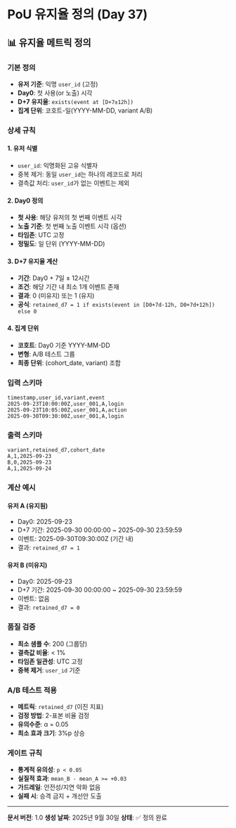 # PoU 유지율 정의 (Day 37)

## 📊 **유지율 메트릭 정의**

### **기본 정의**
- **유저 기준**: 익명 `user_id` (고정)
- **Day0**: 첫 사용(or 노출) 시각
- **D+7 유지율**: `exists(event at [D+7±12h])`
- **집계 단위**: 코호트-일(YYYY-MM-DD, variant A/B)

### **상세 규칙**

#### **1. 유저 식별**
- `user_id`: 익명화된 고유 식별자
- 중복 제거: 동일 `user_id`는 하나의 레코드로 처리
- 결측값 처리: `user_id`가 없는 이벤트는 제외

#### **2. Day0 정의**
- **첫 사용**: 해당 유저의 첫 번째 이벤트 시각
- **노출 기준**: 첫 번째 노출 이벤트 시각 (옵션)
- **타임존**: UTC 고정
- **정밀도**: 일 단위 (YYYY-MM-DD)

#### **3. D+7 유지율 계산**
- **기간**: Day0 + 7일 ± 12시간
- **조건**: 해당 기간 내 최소 1개 이벤트 존재
- **결과**: 0 (미유지) 또는 1 (유지)
- **공식**: `retained_d7 = 1 if exists(event in [D0+7d-12h, D0+7d+12h]) else 0`

#### **4. 집계 단위**
- **코호트**: Day0 기준 YYYY-MM-DD
- **변형**: A/B 테스트 그룹
- **최종 단위**: (cohort_date, variant) 조합

### **입력 스키마**
```csv
timestamp,user_id,variant,event
2025-09-23T10:00:00Z,user_001,A,login
2025-09-23T10:05:00Z,user_001,A,action
2025-09-30T09:30:00Z,user_001,A,login
```

### **출력 스키마**
```csv
variant,retained_d7,cohort_date
A,1,2025-09-23
B,0,2025-09-23
A,1,2025-09-24
```

### **계산 예시**

#### **유저 A (유지됨)**
- Day0: 2025-09-23
- D+7 기간: 2025-09-30 00:00:00 ~ 2025-09-30 23:59:59
- 이벤트: 2025-09-30T09:30:00Z (기간 내)
- 결과: `retained_d7 = 1`

#### **유저 B (미유지)**
- Day0: 2025-09-23
- D+7 기간: 2025-09-30 00:00:00 ~ 2025-09-30 23:59:59
- 이벤트: 없음
- 결과: `retained_d7 = 0`

### **품질 검증**
- **최소 샘플 수**: 200 (그룹당)
- **결측값 비율**: < 1%
- **타임존 일관성**: UTC 고정
- **중복 제거**: `user_id` 기준

### **A/B 테스트 적용**
- **메트릭**: `retained_d7` (이진 지표)
- **검정 방법**: 2-표본 비율 검정
- **유의수준**: α = 0.05
- **최소 효과 크기**: 3%p 상승

### **게이트 규칙**
- **통계적 유의성**: `p < 0.05`
- **실질적 효과**: `mean_B - mean_A >= +0.03`
- **가드레일**: 안전성/지연 악화 없음
- **실패 시**: 승격 금지 + 개선안 도출

---

**문서 버전**: 1.0
**생성 날짜**: 2025년 9월 30일
**상태**: ✅ 정의 완료


